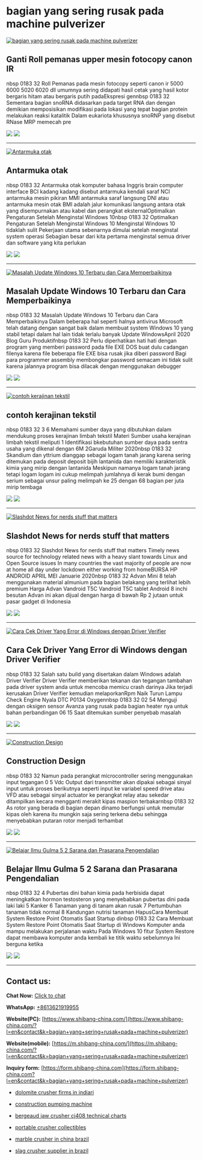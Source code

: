 # bagian yang sering rusak pada machine pulverizer

<a href="https://swt.shibang-china.com/?l=en&img&k=bagian+yang+sering+rusak+pada+machine+pulverizer" target="_blank">![bagian yang sering rusak pada machine pulverizer](http://static.shibang-china.com/all-800x300/521.jpg)</a>

## Ganti Roll pemanas upper mesin fotocopy canon IR
nbsp 0183 32 Roll Pemanas pada mesin fotocopy seperti canon ir 5000 6000 5020 6020 dll umumnya sering didapati hasil cetak yang hasil kotor bergaris hitam atau bergaris putih padaEkspresi gennbsp 0183 32 Sementara bagian snoRNA didasarkan pada target RNA dan dengan demikian memposisikan modifikasi pada lokasi yang tepat bagian protein melakukan reaksi katalitik Dalam eukariota khususnya snoRNP yang disebut RNase MRP memecah pre


<a href="https://whatsapp.shibangsoft.com/WhatsApp.php" target="_blank" title="WhatsApp">![](http://static.shibang-china.com/icon/whatsapp.png)</a> <a href="https://swt.shibang-china.com/?l=en&icon&k=bagian+yang+sering+rusak+pada+machine+pulverizer" target="_blank">![](http://static.shibang-china.com/icon/chat-en.png)</a>

---

<a href="https://swt.shibang-china.com/?l=en&img&k=bagian+yang+sering+rusak+pada+machine+pulverizer" target="_blank">![Antarmuka otak](http://static.shibang-china.com/all-800x300/1193.jpg)</a>

## Antarmuka otak
nbsp 0183 32 Antarmuka otak komputer bahasa Inggris brain computer interface BCI kadang kadang disebut antarmuka kendali saraf NCI antarmuka mesin pikiran MMI antarmuka saraf langsung DNI atau antarmuka mesin otak BMI adalah jalur komunikasi langsung antara otak yang disempurnakan atau kabel dan perangkat eksternalOptimalkan Pengaturan Setelah Menginstal Windows 10nbsp 0183 32 Optimalkan Pengaturan Setelah Menginstal Windows 10 Menginstal Windows 10 tidaklah sulit Pekerjaan utama sebenarnya dimulai setelah menginstal system operasi Sebagian besar dari kita pertama menginstal semua driver dan software yang kita perlukan


<a href="https://whatsapp.shibangsoft.com/WhatsApp.php" target="_blank" title="WhatsApp">![](http://static.shibang-china.com/icon/whatsapp.png)</a> <a href="https://swt.shibang-china.com/?l=en&icon&k=bagian+yang+sering+rusak+pada+machine+pulverizer" target="_blank">![](http://static.shibang-china.com/icon/chat-en.png)</a>

---

<a href="https://swt.shibang-china.com/?l=en&img&k=bagian+yang+sering+rusak+pada+machine+pulverizer" target="_blank">![Masalah Update Windows 10 Terbaru dan Cara Memperbaikinya](http://static.shibang-china.com/all-800x300/862.jpg)</a>

## Masalah Update Windows 10 Terbaru dan Cara Memperbaikinya
nbsp 0183 32 Masalah Update Windows 10 Terbaru dan Cara Memperbaikinya Dalam beberapa hal seperti halnya antivirus Microsoft telah datang dengan sangat baik dalam membuat system Windows 10 yang stabil tetapi dalam hal lain tidak terlalu banyak Update WindowsApril 2020 Blog Guru Produktifnbsp 0183 32 Perlu diperhatikan hati hati dengan program yang memberi password pada file EXE DOS buat dulu cadangan filenya karena file beberapa file EXE bisa rusak jika diberi password Bagi para programmer assembly membongkar password semacam ini tidak sulit karena jalannya program bisa dilacak dengan menggunakan debugger


<a href="https://whatsapp.shibangsoft.com/WhatsApp.php" target="_blank" title="WhatsApp">![](http://static.shibang-china.com/icon/whatsapp.png)</a> <a href="https://swt.shibang-china.com/?l=en&icon&k=bagian+yang+sering+rusak+pada+machine+pulverizer" target="_blank">![](http://static.shibang-china.com/icon/chat-en.png)</a>

---

<a href="https://swt.shibang-china.com/?l=en&img&k=bagian+yang+sering+rusak+pada+machine+pulverizer" target="_blank">![contoh kerajinan tekstil](http://static.shibang-china.com/all-800x300/1307.jpg)</a>

## contoh kerajinan tekstil
nbsp 0183 32 3 6 Memahami sumber daya yang dibutuhkan dalam mendukung proses kerajinan limbah tekstil Materi Sumber usaha kerajinan limbah tekstil meliputi 1 Identifikasi bkebutuhan sumber daya pada sentra usaha yang dikenal dengan 6M 2Garuda Militer 2020nbsp 0183 32 Skandium dan yttrium dianggap sebagai logam tanah jarang karena sering ditemukan pada deposit deposit bijih lantanida dan memiliki karakteristik kimia yang mirip dengan lantanida Meskipun namanya logam tanah jarang tetapi logam logam ini cukup melimpah jumlahnya di kerak bumi dengan serium sebagai unsur paling melimpah ke 25 dengan 68 bagian per juta mirip tembaga


<a href="https://whatsapp.shibangsoft.com/WhatsApp.php" target="_blank" title="WhatsApp">![](http://static.shibang-china.com/icon/whatsapp.png)</a> <a href="https://swt.shibang-china.com/?l=en&icon&k=bagian+yang+sering+rusak+pada+machine+pulverizer" target="_blank">![](http://static.shibang-china.com/icon/chat-en.png)</a>

---

<a href="https://swt.shibang-china.com/?l=en&img&k=bagian+yang+sering+rusak+pada+machine+pulverizer" target="_blank">![Slashdot News for nerds stuff that matters](http://static.shibang-china.com/all-800x300/1319.jpg)</a>

## Slashdot News for nerds stuff that matters
nbsp 0183 32 Slashdot News for nerds stuff that matters Timely news source for technology related news with a heavy slant towards Linux and Open Source issues In many countries the vast majority of people are now at home all day under lockdown either working from homeBURSA HP ANDROID APRIL MEI Januarie 2020nbsp 0183 32 Advan Mini 8 telah menggunakan material almunium pada bagian belakang yang terlihat lebih premium Harga Advan Vandroid T5C Vandroid T5C tablet Android 8 inchi besutan Advan ini akan dijual dengan harga di bawah Rp 2 jutaan untuk pasar gadget di Indonesia


<a href="https://whatsapp.shibangsoft.com/WhatsApp.php" target="_blank" title="WhatsApp">![](http://static.shibang-china.com/icon/whatsapp.png)</a> <a href="https://swt.shibang-china.com/?l=en&icon&k=bagian+yang+sering+rusak+pada+machine+pulverizer" target="_blank">![](http://static.shibang-china.com/icon/chat-en.png)</a>

---

<a href="https://swt.shibang-china.com/?l=en&img&k=bagian+yang+sering+rusak+pada+machine+pulverizer" target="_blank">![Cara Cek Driver Yang Error di Windows dengan Driver Verifier](http://static.shibang-china.com/all-800x300/1360.jpg)</a>

## Cara Cek Driver Yang Error di Windows dengan Driver Verifier
nbsp 0183 32 Salah satu build yang disertakan dalam Windows adalah Driver Verifier Driver Verifier memberikan tekanan dan tegangan tambahan pada driver system anda untuk mencoba memicu crash darinya Jika terjadi kerusakan Driver Verifier kemudian melaporkanRpm Naik Turun Lampu Check Engine Nyala DTC P0134 Oxygennbsp 0183 32 02 54 Menguji dengan oksigen sensor Avanza yang rusak pada bagian heater nya untuk bahan perbandingan 06 15 Saat ditemukan sumber penyebab masalah


<a href="https://whatsapp.shibangsoft.com/WhatsApp.php" target="_blank" title="WhatsApp">![](http://static.shibang-china.com/icon/whatsapp.png)</a> <a href="https://swt.shibang-china.com/?l=en&icon&k=bagian+yang+sering+rusak+pada+machine+pulverizer" target="_blank">![](http://static.shibang-china.com/icon/chat-en.png)</a>

---

<a href="https://swt.shibang-china.com/?l=en&img&k=bagian+yang+sering+rusak+pada+machine+pulverizer" target="_blank">![Construction Design](http://static.shibang-china.com/all-800x300/310.jpg)</a>

## Construction Design
nbsp 0183 32 Namun pada perangkat microcontroller sering menggunakan input tegangan 0 5 Vdc Output dari transmitter akan dipakai sebagai sinyal input untuk proses berikutnya seperti input ke variabel speed drive atau VFD atau sebagai sinyal actuator ke perangkat relay atau sekedar ditampilkan kecara mengganti merakit kipas maspion terbakarnbsp 0183 32 As rotor yang berada di bagian depan dinamo berfungsi untuk memutar kipas oleh karena itu mungkin saja sering terkena debu sehingga menyebabkan putaran rotor menjadi terhambat


<a href="https://whatsapp.shibangsoft.com/WhatsApp.php" target="_blank" title="WhatsApp">![](http://static.shibang-china.com/icon/whatsapp.png)</a> <a href="https://swt.shibang-china.com/?l=en&icon&k=bagian+yang+sering+rusak+pada+machine+pulverizer" target="_blank">![](http://static.shibang-china.com/icon/chat-en.png)</a>

---

<a href="https://swt.shibang-china.com/?l=en&img&k=bagian+yang+sering+rusak+pada+machine+pulverizer" target="_blank">![Belajar Ilmu Gulma 5 2 Sarana dan Prasarana Pengendalian](http://static.shibang-china.com/all-800x300/683.jpg)</a>

## Belajar Ilmu Gulma 5 2 Sarana dan Prasarana Pengendalian
nbsp 0183 32 4 Pubertas dini bahan kimia pada herbisida dapat meningkatkan hormon testosteron yang menyebabkan pubertas dini pada laki laki 5 Kanker 6 Tanaman yang di tanam akan rusak 7 Pertumbuhan tanaman tidak normal 8 Kandungan nutrisi tanaman HapusCara Membuat System Restore Point Otomatis Saat Startup dinbsp 0183 32 Cara Membuat System Restore Point Otomatis Saat Startup di Windows Komputer anda mampu melakukan perjalanan waktu Pada Windows 10 fitur System Restore dapat membawa komputer anda kembali ke titik waktu sebelumnya Ini berguna ketika


<a href="https://whatsapp.shibangsoft.com/WhatsApp.php" target="_blank" title="WhatsApp">![](http://static.shibang-china.com/icon/whatsapp.png)</a> <a href="https://swt.shibang-china.com/?l=en&icon&k=bagian+yang+sering+rusak+pada+machine+pulverizer" target="_blank">![](http://static.shibang-china.com/icon/chat-en.png)</a>

---
## Contact us:

**Chat Now:** [Click to chat](https://swt.shibang-china.com?l=en&contact&k=bagian+yang+sering+rusak+pada+machine+pulverizer)

**WhatsApp:**  [+8613621919955](https://whatsapp.shibangsoft.com/WhatsApp.php)

**Website(PC):** [https://www.shibang-china.com/](https://www.shibang-china.com/?l=en&contact&k=bagian+yang+sering+rusak+pada+machine+pulverizer)

**Website(mobile):** [https://m.shibang-china.com/](https://m.shibang-china.com/?l=en&contact&k=bagian+yang+sering+rusak+pada+machine+pulverizer)

**Inquiry form:** [https://form.shibang-china.com](https://form.shibang-china.com?l=en&contact&k=bagian+yang+sering+rusak+pada+machine+pulverizer)

* [dolomite crusher firms in indiari](../166/dolomite%20crusher%20firms%20in%20indiari.md)

* [construction pumping machine](../161/construction%20pumping%20machine.md)

* [bergeaud jaw crusher cj408 technical charts](../170/bergeaud%20jaw%20crusher%20cj408%20technical%20charts.md)

* [portable crusher collectibles](../166/portable%20crusher%20collectibles.md)

* [marble crusher in china brazil](../170/marble%20crusher%20in%20china%20brazil.md)

* [slag crusher supplier in brazil](../170/slag%20crusher%20supplier%20in%20brazil.md)